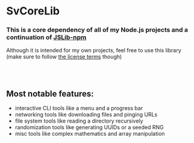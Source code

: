 # SvCoreLib
### This is a core dependency of all of my Node.js projects and a continuation of [JSLib-npm](https://github.com/Sv443/JSLib-npm)
Although it is intended for my own projects, feel free to use this library (make sure to follow [the license terms](https://sv443.net/LICENSE) though)

<br><br>

## Most notable features:
- interactive CLI tools like a menu and a progress bar
- networking tools like downloading files and pinging URLs
- file system tools like reading a directory recursively
- randomization tools like generating UUIDs or a seeded RNG
- misc tools like complex mathematics and array manipulation
